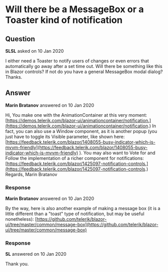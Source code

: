 # Will there be a MessageBox or a Toaster kind of notification

## Question

**SLSL** asked on 10 Jan 2020

I either need a Toaster to notify users of changes or even errors that automatically go away after a set time out. Will there be something like this in Blazor controls? If not do you have a general MessageBox modal dialog? Thanks.

## Answer

**Marin Bratanov** answered on 10 Jan 2020

Hi, You make one with the AnimationContainer at this very moment: [https://demos.telerik.com/blazor-ui/animationcontainer/notification.](https://demos.telerik.com/blazor-ui/animationcontainer/notification.) In fact, you can also use a Window component, as it is another popup (you just have to toggle its Visible parameter, like shown here: [https://feedback.telerik.com/blazor/1408055-busy-indicator-which-is-mvvm-friendly](https://feedback.telerik.com/blazor/1408055-busy-indicator-which-is-mvvm-friendly) ). You may also want to Vote for and Follow the implementation of a richer component for notifications: [https://feedback.telerik.com/blazor/1425097-notification-controls.](https://feedback.telerik.com/blazor/1425097-notification-controls.) Regards, Marin Bratanov

### Response

**Marin Bratanov** answered on 10 Jan 2020

By the way, here is also another example of making a message box (it is a little different than a "toast" type of notification, but may be useful nonetheless): [https://github.com/telerik/blazor-ui/tree/master/common/message-box](https://github.com/telerik/blazor-ui/tree/master/common/message-box)

### Response

**SL** answered on 10 Jan 2020

Thank you.
